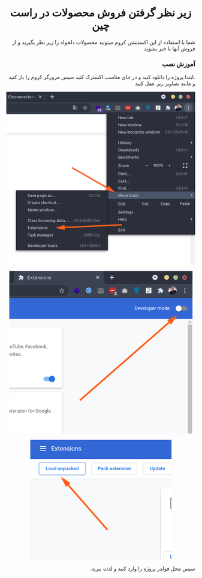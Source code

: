<div dir="rtl">
<h1 style="width: 100%;text-align: center">زیر نظر گرفتن فروش محصولات در راست چین</h1>
<p>شما با استفاده از این اکستنشن کروم میتونید محصولات دلخواه را زیر نظر بگیرید و از فروش آنها با خبر بشوید</p>
	<h3>آموزش نصب</h3>
	<p>
.ابتدا پروژه را دانلود کنید و در جای مناسب اکسترک کنید
سپس مرورگر کروم را باز کنید و مانند تصاویر زیر عمل کنید
</p>
	
  <p align="center">
  <img src="https://raw.githubusercontent.com/ho33ein74/rtl-theme-product-sales-notification/master/1.png" />
  </p>
  <p align="center">
  <img src="https://raw.githubusercontent.com/ho33ein74/rtl-theme-product-sales-notification/master/2.png" />
  </p>
  <p align="center">
  <img src="https://raw.githubusercontent.com/ho33ein74/rtl-theme-product-sales-notification/master/3.png" />
  </p>
	<p>
  سپس محل فولدر پروژه را وارد کنید و لذت ببرید.
  </p>
</div>
